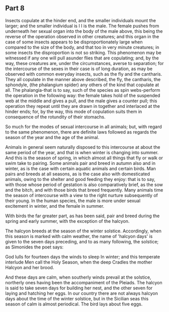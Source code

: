 ## Part 8

Insects copulate at the hinder end, and the smaller individuals mount the larger; and the smaller individual is I I is the male.
The female pushes from underneath her sexual organ into the body of the male above, this being the reverse of the operation observed in other creatures; and this organ in the case of some insects appears to be disproportionately large when compared to the size of the body, and that too in very minute creatures; in some insects the disproportion is not so striking.
This phenomenon may be witnessed if any one will pull asunder flies that are copulating; and, by the way, these creatures are, under the circumstances, averse to separation; for the intercourse of the sexes in their case is of long duration, as may be observed with common everyday insects, such as the fly and the cantharis.
They all copulate in the manner above described, the fly, the cantharis, the sphondyle, (the phalangium spider) any others of the kind that copulate at all.
The phalangia-that is to say, such of the species as spin webs-perform the operation in the following way: the female takes hold of the suspended web at the middle and gives a pull, and the male gives a counter pull; this operation they repeat until they are drawn in together and interlaced at the hinder ends; for, by the way, this mode of copulation suits them in consequence of the rotundity of their stomachs.

So much for the modes of sexual intercourse in all animals; but, with regard to the same phenomenon, there are definite laws followed as regards the season of the year and the age of the animal.

Animals in general seem naturally disposed to this intercourse at about the same period of the year, and that is when winter is changing into summer.
And this is the season of spring, in which almost all things that fly or walk or swim take to pairing.
Some animals pair and breed in autumn also and in winter, as is the case with certain aquatic animals and certain birds.
Man pairs and breeds at all seasons, as is the case also with domesticated animals, owing to the shelter and good feeding they enjoy: that is to say, with those whose period of gestation is also comparatively brief, as the sow and the bitch, and with those birds that breed frequently.
Many animals time the season of intercourse with a view to the right nurture subsequently of their young.
In the human species, the male is more under sexual excitement in winter, and the female in summer.

With birds the far greater part, as has been said, pair and breed during the spring and early summer, with the exception of the halcyon.

The halcyon breeds at the season of the winter solstice.
Accordingly, when this season is marked with calm weather, the name of 'halcyon days' is given to the seven days preceding, and to as many following, the solstice; as Simonides the poet says:

God lulls for fourteen days the winds to sleep In winter; and this temperate interlude Men call the Holy Season, when the deep Cradles the mother Halcyon and her brood.

And these days are calm, when southerly winds prevail at the solstice, northerly ones having been the accompaniment of the Pleiads.
The halcyon is said to take seven days for building her nest, and the other seven for laying and hatching her eggs.
In our country there are not always halcyon days about the time of the winter solstice, but in the Sicilian seas this season of calm is almost periodical.
The bird lays about five eggs.

